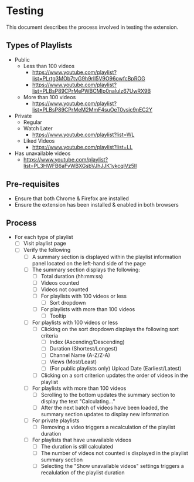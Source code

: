 # Testing

This document describes the process involved in testing the extension.

## Types of Playlists

- Public
  - Less than 100 videos
    - https://www.youtube.com/playlist?list=PLrtg3MOb7tvG9h9rll5V9O96owfcBpROG
    - https://www.youtube.com/playlist?list=PLBsP89CPrMePWBCMIp0naluIz67UwRX9B
  - More than 100 videos
    - https://www.youtube.com/playlist?list=PLBsP89CPrMeM2MmF4suOeT0vsic9nEC2Y
- Private
  - Regular
  - Watch Later
    - https://www.youtube.com/playlist?list=WL
  - Liked Videos
    - https://www.youtube.com/playlist?list=LL
- Has unavailable videos
  - https://www.youtube.com/playlist?list=PL3HWFB6aFvWBXGsbVJhJJK1ykcqlVz5lI

## Pre-requisites

- Ensure that both Chrome & Firefox are installed
- Ensure the extension has been installed & enabled in both browsers

## Process

- For each type of playlist
  - [ ] Visit playlist page
  - [ ] Verify the following
    - [ ] A summary section is displayed within the playlist information panel
          located on the left-hand side of the page
    - [ ] The summary section displays the following:
      - [ ] Total duration (hh:mm:ss)
      - [ ] Videos counted
      - [ ] Videos not counted
      - [ ] For playlists with 100 videos or less
        - [ ] Sort dropdown
      - [ ] For playlists with more than 100 videos
        - [ ] Tooltip
    - [ ] For playlists with 100 videos or less
      - [ ] Clicking on the sort dropdown displays the following sort criteria
        - [ ] Index (Ascending/Descending)
        - [ ] Duration (Shortest/Longest)
        - [ ] Channel Name (A-Z/Z-A)
        - [ ] Views (Most/Least)
        - [ ] (For public playlists only) Upload Date (Earliest/Latest)
      - [ ] Clicking on a sort criterion updates the order of videos in the playlist
    - [ ] For playlists with more than 100 videos
      - [ ] Scrolling to the bottom updates the summary section to display the text
            "Calculating..."
      - [ ] After the next batch of videos have been loaded, the summary section
            updates to display new information
    - [ ] For private playlists
      - [ ] Removing a video triggers a recalculation of the playlist duration
    - [ ] For playlists that have unavailable videos
      - [ ] The duration is still calculated
      - [ ] The number of videos not counted is displayed in the playlist
            summary section
      - [ ] Selecting the "Show unavailable videos" settings triggers a
            recalulation of the playlist duration
